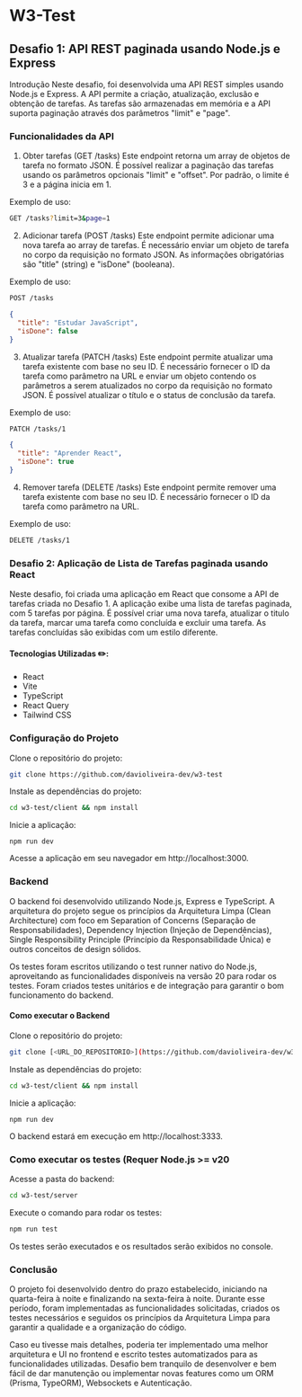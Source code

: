 # W3-Test

## Desafio 1: API REST paginada usando Node.js e Express
Introdução
Neste desafio, foi desenvolvida uma API REST simples usando Node.js e Express. A API permite a criação, atualização, exclusão e obtenção de tarefas. As tarefas são armazenadas em memória e a API suporta paginação através dos parâmetros "limit" e "page".

### Funcionalidades da API
1. Obter tarefas (GET /tasks)
Este endpoint retorna um array de objetos de tarefa no formato JSON. É possível realizar a paginação das tarefas usando os parâmetros opcionais "limit" e "offset". Por padrão, o limite é 3 e a página inicia em 1.

Exemplo de uso:

```bash
GET /tasks?limit=3&page=1
```
2. Adicionar tarefa (POST /tasks)
Este endpoint permite adicionar uma nova tarefa ao array de tarefas. É necessário enviar um objeto de tarefa no corpo da requisição no formato JSON. As informações obrigatórias são "title" (string) e "isDone" (booleana).

Exemplo de uso:

```bash
POST /tasks
```
```json
{
  "title": "Estudar JavaScript",
  "isDone": false
}
```

3. Atualizar tarefa (PATCH /tasks)
Este endpoint permite atualizar uma tarefa existente com base no seu ID. É necessário fornecer o ID da tarefa como parâmetro na URL e enviar um objeto contendo os parâmetros a serem atualizados no corpo da requisição no formato JSON. É possível atualizar o título e o status de conclusão da tarefa.

Exemplo de uso:

```bash
PATCH /tasks/1
```
```json
{
  "title": "Aprender React",
  "isDone": true
}
```

4. Remover tarefa (DELETE /tasks)
Este endpoint permite remover uma tarefa existente com base no seu ID. É necessário fornecer o ID da tarefa como parâmetro na URL.

Exemplo de uso:

```bash
DELETE /tasks/1
```

### Desafio 2: Aplicação de Lista de Tarefas paginada usando React

Neste desafio, foi criada uma aplicação em React que consome a API de tarefas criada no Desafio 1. 
A aplicação exibe uma lista de tarefas paginada, com 5 tarefas por página. É possível criar uma nova tarefa, atualizar o titulo da tarefa, marcar uma tarefa como concluída e excluir uma tarefa. 
As tarefas concluídas são exibidas com um estilo diferente.

#### Tecnologias Utilizadas ✏️:
- React
- Vite
- TypeScript
- React Query
- Tailwind CSS

### Configuração do Projeto

Clone o repositório do projeto:

```bash
git clone https://github.com/davioliveira-dev/w3-test
```

Instale as dependências do projeto:

```bash
cd w3-test/client && npm install
```

Inicie a aplicação:

```bash:
npm run dev
```

Acesse a aplicação em seu navegador em http://localhost:3000.

### Backend
O backend foi desenvolvido utilizando Node.js, Express e TypeScript. A arquitetura do projeto segue os princípios da Arquitetura Limpa (Clean Architecture) com foco em Separation of Concerns (Separação de Responsabilidades), Dependency Injection (Injeção de Dependências), Single Responsibility Principle (Princípio da Responsabilidade Única) e outros conceitos de design sólidos.

Os testes foram escritos utilizando o test runner nativo do Node.js, aproveitando as funcionalidades disponíveis na versão 20 para rodar os testes. Foram criados testes unitários e de integração para garantir o bom funcionamento do backend.

#### Como executar o Backend
Clone o repositório do projeto:

```bash
git clone [<URL_DO_REPOSITORIO>](https://github.com/davioliveira-dev/w3-test)
```

Instale as dependências do projeto:

```bash
cd w3-test/client && npm install
```

Inicie a aplicação:

```bash:
npm run dev
```
O backend estará em execução em http://localhost:3333.

### Como executar os testes (Requer Node.js >= v20
Acesse a pasta do backend:

```bash
cd w3-test/server
```

Execute o comando para rodar os testes:

```bash
npm run test
```

Os testes serão executados e os resultados serão exibidos no console.

### Conclusão
O projeto foi desenvolvido dentro do prazo estabelecido, iniciando na quarta-feira à noite e finalizando na sexta-feira à noite. 
Durante esse período, foram implementadas as funcionalidades solicitadas, criados os testes necessários e seguidos os princípios da Arquitetura Limpa para garantir a qualidade e a organização do código.

Caso eu tivesse mais detalhes, poderia ter implementado uma melhor arquitetura e UI no frontend e escrito testes automatizados para as funcionalidades utilizadas.
Desafio bem tranquilo de desenvolver e bem fácil de dar manutenção ou implementar novas features como um ORM (Prisma, TypeORM), Websockets e Autenticação.
